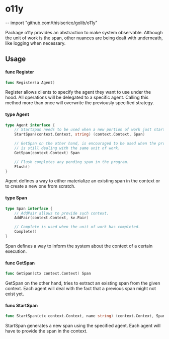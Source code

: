 # o11y
--
    import "github.com/thisiserico/golib/o11y"

Package o11y provides an abstraction to make system observable. Although the
unit of work is the span, other nuances are being dealt with underneath, like
logging when necessary.

## Usage

#### func  Register

```go
func Register(a Agent)
```
Register allows clients to specify the agent they want to use under the hood.
All operations will be delegated to a specific agent. Calling this method more
than once will overwrite the previously specified strategy.

#### type Agent

```go
type Agent interface {
	// StartSpan needs to be used when a new portion of work just started.
	StartSpan(context.Context, string) (context.Context, Span)

	// GetSpan on the other hand, is encouraged to be used when the program
	// is still dealing with the same unit of work.
	GetSpan(context.Context) Span

	// Flush completes any pending span in the program.
	Flush()
}
```

Agent defines a way to either materialize an existing span in the context or to
create a new one from scratch.

#### type Span

```go
type Span interface {
	// AddPair allows to provide such context.
	AddPair(context.Context, kv.Pair)

	// Complete is used when the unit of work has completed.
	Complete()
}
```

Span defines a way to inform the system about the context of a certain
execution.

#### func  GetSpan

```go
func GetSpan(ctx context.Context) Span
```
GetSpan on the other hand, tries to extract an existing span from the given
context. Each agent will deal with the fact that a previous span might not exist
yet.

#### func  StartSpan

```go
func StartSpan(ctx context.Context, name string) (context.Context, Span)
```
StartSpan generates a new span using the specified agent. Each agent will have
to provide the span in the context.
